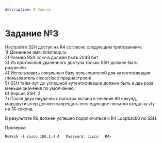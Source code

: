 ```yaml
---
description: 8 баллов
---
```


# Задание №3

Настройте SSH доступ на R4 согласно следующим требованиям:  
1\) Доменное имя: linkmeup.ru  
2\) Размер RSA ключа должен быть 2048 бит  
3\) Из протоколов удаленного доступа только SSH должен быть разрешён  
4\) Использовать локальную базу пользователей для аутентификации \(пользователь cisco/cisco преднастроен\)  
5\) SSH тайм-аут до успешной аутентификации должен быть в два раза меньше значения по умолчанию.  
6\) Версия SSH: 2  
7\) После двух неудачных попыток логина в течение 60 секунд, маршрутизатор должен запрещать последующие попытки входа на vty на 30 секунд.

В результате R6 должен успешно подключиться к R4 Loopback0 по SSH.

Проверка:

`R6#ssh -l cisco 180.1.4.4  
Password: cisco  
R4>`  


